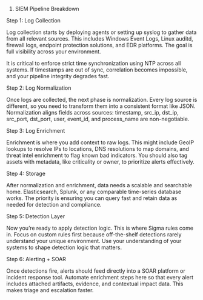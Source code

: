 1. SIEM Pipeline Breakdown

Step 1: Log Collection

Log collection starts by deploying agents or setting up syslog to gather data from all relevant sources. This includes Windows Event Logs, Linux auditd, firewall logs, endpoint protection solutions, and EDR platforms. The goal is full visibility across your environment.

It is critical to enforce strict time synchronization using NTP across all systems. If timestamps are out of sync, correlation becomes impossible, and your pipeline integrity degrades fast.

Step 2: Log Normalization

Once logs are collected, the next phase is normalization. Every log source is different, so you need to transform them into a consistent format like JSON. Normalization aligns fields across sources: timestamp, src_ip, dst_ip, src_port, dst_port, user, event_id, and process_name are non-negotiable.

Step 3: Log Enrichment

Enrichment is where you add context to raw logs. This might include GeoIP lookups to resolve IPs to locations, DNS resolutions to map domains, and threat intel enrichment to flag known bad indicators. You should also tag assets with metadata, like criticality or owner, to prioritize alerts effectively.

Step 4: Storage

After normalization and enrichment, data needs a scalable and searchable home. Elasticsearch, Splunk, or any comparable time-series database works. The priority is ensuring you can query fast and retain data as needed for detection and compliance.

Step 5: Detection Layer

Now you’re ready to apply detection logic. This is where Sigma rules come in. Focus on custom rules first because off-the-shelf detections rarely understand your unique environment. Use your understanding of your systems to shape detection logic that matters.

Step 6: Alerting + SOAR

Once detections fire, alerts should feed directly into a SOAR platform or incident response tool. Automate enrichment steps here so that every alert includes attached artifacts, evidence, and contextual impact data. This makes triage and escalation faster.
